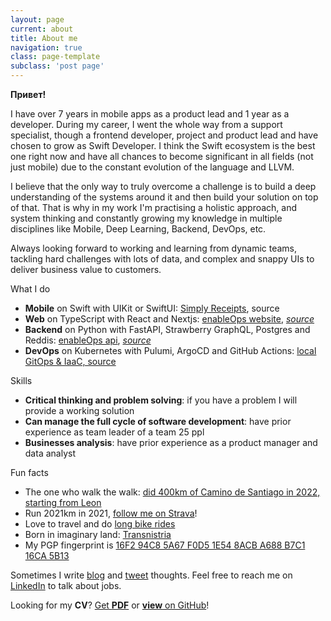 ```yaml
---
layout: page
current: about
title: About me
navigation: true
class: page-template
subclass: 'post page'
---
```


**Привет!**

I have over 7 years in mobile apps as a product lead and 1 year as a developer. During my career, I went the whole way from a support specialist, though a frontend developer, project and product lead and have chosen to grow as Swift Developer. I think the Swift ecosystem is the best one right now and have all chances to become significant in all fields (not just mobile) due to the constant evolution of the language and LLVM.

I believe that the only way to truly overcome a challenge is to build a deep understanding of the systems around it and then build your solution on top of that. That is why in my work I'm practising a holistic approach, and system thinking and constantly growing my knowledge in multiple disciplines like Mobile, Deep Learning, Backend, DevOps, etc.

Always looking forward to working and learning from dynamic teams, tackling hard challenges with lots of data, and complex and snappy UIs to deliver business value to customers.

What I do
- **Mobile** on Swift with UIKit or SwiftUI: [Simply Receipts](https://chenchik.me/simply-receipts.html), source
- **Web** on TypeScript with React and Nextjs: [enableOps website](https://enableops.io), [*source*](https://github.com/enableops/enableops.github.io/tree/main/src/components)
- **Backend** on Python with FastAPI, Strawberry GraphQL, Postgres and Reddis: [enableOps api](), [*source*](https://github.com/enableops/api-service)
- **DevOps** on Kubernetes with Pulumi, ArgoCD and GitHub Actions: [local GitOps & IaaC, source](https://github.com/AndreiChenchik/local-cluster)

Skills
- **Critical thinking and problem solving**: if you have a problem I will provide a working solution
- **Can manage the full cycle of software development**: have prior experience as team leader of a team 25 ppl
- **Businesses analysis**: have prior experience as a product manager and data analyst

Fun facts
- The one who walk the walk: [did 400km of Camino de Santiago in 2022, starting from Leon](https://storyteller.fit/album/384)
- Run 2021km in 2021, [follow me on Strava](https://www.strava.com/athletes/44250763)!
- Love to travel and do [long bike rides](https://www.strava.com/activities/4836441053)
- Born in imaginary land: [Transnistria](https://en.wikipedia.org/wiki/Transnistria)
- My PGP fingerprint is [16F2 94C8 5A67 F0D5 1E54 8ACB A688 B7C1 16CA 5B13](https://github.com/AndreiChenchik/AndreiChenchik/blob/main/andrei.asc) 


Sometimes I write [blog](https://chenchik.me) and [tweet](https://twitter.com/AndreiChenchik) thoughts. Feel free to reach me on [LinkedIn](https://www.linkedin.com/in/achenchik/) to talk about jobs. 


Looking for my **CV**? [Get **PDF**](https://github.com/AndreiChenchik/AndreiChenchik/raw/main/cv/AndreiChenchik-CV.pdf) or [**view** on GitHub](https://github.com/AndreiChenchik/AndreiChenchik/blob/main/cv/AndreiChenchik-CV.md)!


